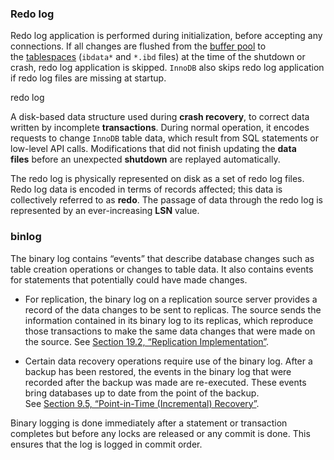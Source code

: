 


### Redo log

Redo log application is performed during initialization, before accepting any connections. If all changes are flushed from the [buffer pool](https://dev.mysql.com/doc/refman/8.4/en/glossary.html#glos_buffer_pool "buffer pool") to the [tablespaces](https://dev.mysql.com/doc/refman/8.4/en/glossary.html#glos_tablespace "tablespace") (`ibdata*` and `*.ibd` files) at the time of the shutdown or crash, redo log application is skipped. `InnoDB` also skips redo log application if redo log files are missing at startup.

redo log

A disk-based data structure used during **crash recovery**, to correct data written by incomplete **transactions**. During normal operation, it encodes requests to change `InnoDB` table data, which result from SQL statements or low-level API calls. Modifications that did not finish updating the **data files** before an unexpected **shutdown** are replayed automatically.

The redo log is physically represented on disk as a set of redo log files. Redo log data is encoded in terms of records affected; this data is collectively referred to as **redo**. The passage of data through the redo log is represented by an ever-increasing **LSN** value.

### binlog

The binary log contains “events” that describe database changes such as table creation operations or changes to table data. It also contains events for statements that potentially could have made changes.

- For replication, the binary log on a replication source server provides a record of the data changes to be sent to replicas. The source sends the information contained in its binary log to its replicas, which reproduce those transactions to make the same data changes that were made on the source. See [Section 19.2, “Replication Implementation”](https://dev.mysql.com/doc/refman/8.4/en/replication-implementation.html "19.2 Replication Implementation").
    
- Certain data recovery operations require use of the binary log. After a backup has been restored, the events in the binary log that were recorded after the backup was made are re-executed. These events bring databases up to date from the point of the backup. See [Section 9.5, “Point-in-Time (Incremental) Recovery”](https://dev.mysql.com/doc/refman/8.4/en/point-in-time-recovery.html "9.5 Point-in-Time (Incremental) Recovery").

Binary logging is done immediately after a statement or transaction completes but before any locks are released or any commit is done. This ensures that the log is logged in commit order.
